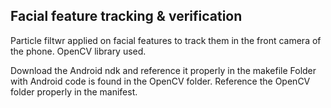 ## Facial feature tracking & verification

Particle filtwr applied on facial features to track them in the front camera of the phone. 
OpenCV library used.

Download the Android ndk and reference it properly in the makefile
Folder with Android code is found in the OpenCV folder. 
Reference the OpenCV folder properly in the manifest. 
